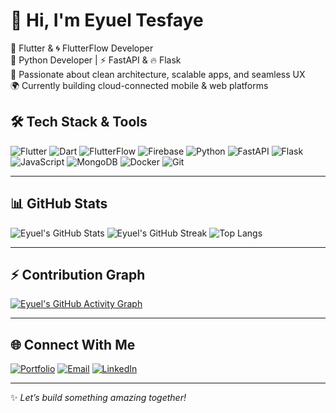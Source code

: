 # 👋 Hi, I'm Eyuel Tesfaye

💙 Flutter & 🌀 FlutterFlow Developer  
🐍 Python Developer | ⚡ FastAPI & 🔥 Flask  
🧠 Passionate about clean architecture, scalable apps, and seamless UX  
🌍 Currently building cloud-connected mobile & web platforms  

## 🛠️ Tech Stack & Tools

![Flutter](https://img.shields.io/badge/-Flutter-02569B?style=for-the-badge&logo=flutter&logoColor=white&labelColor=0f172a)
![Dart](https://img.shields.io/badge/-Dart-0175C2?style=for-the-badge&logo=dart&logoColor=white&labelColor=0f172a)
![FlutterFlow](https://img.shields.io/badge/-FlutterFlow-FF6F00?style=for-the-badge&logo=flutter&logoColor=white&labelColor=0f172a)
![Firebase](https://img.shields.io/badge/-Firebase-FFCA28?style=for-the-badge&logo=firebase&logoColor=black&labelColor=0f172a)
![Python](https://img.shields.io/badge/-Python-3776AB?style=for-the-badge&logo=python&logoColor=white&labelColor=0f172a)
![FastAPI](https://img.shields.io/badge/-FastAPI-009688?style=for-the-badge&logo=fastapi&logoColor=white&labelColor=0f172a)
![Flask](https://img.shields.io/badge/-Flask-000000?style=for-the-badge&logo=flask&logoColor=white&labelColor=0f172a)
![JavaScript](https://img.shields.io/badge/-JavaScript-F7DF1E?style=for-the-badge&logo=javascript&logoColor=black&labelColor=0f172a)
![MongoDB](https://img.shields.io/badge/-MongoDB-47A248?style=for-the-badge&logo=mongodb&logoColor=white&labelColor=0f172a)
![Docker](https://img.shields.io/badge/-Docker-2496ED?style=for-the-badge&logo=docker&logoColor=white&labelColor=0f172a)
![Git](https://img.shields.io/badge/-Git-F05032?style=for-the-badge&logo=git&logoColor=white&labelColor=0f172a)

---

## 📊 GitHub Stats

![Eyuel's GitHub Stats](https://github-readme-stats.vercel.app/api?username=ETjoel&show_icons=true&theme=tokyonight&count_private=true)
![Eyuel's GitHub Streak](https://streak-stats.demolab.com?user=ETjoel&theme=tokyonight&date_format=M%20j%5B%2C%20Y%5D)
![Top Langs](https://github-readme-stats.vercel.app/api/top-langs/?username=ETjoel&layout=compact&theme=tokyonight&hide_progress=false)

---

## ⚡ Contribution Graph

[![Eyuel's GitHub Activity Graph](https://github-readme-activity-graph.vercel.app/graph?username=ETjoel&theme=tokyo-night&area=true)](https://github.com/ashutosh00710/github-readme-activity-graph)

---

## 🌐 Connect With Me

<!-- Add links below -->
[![Portfolio](https://img.shields.io/badge/Portfolio-000?style=for-the-badge&logo=vercel&logoColor=white)](https://yourportfolio.com)
[![Email](https://img.shields.io/badge/Gmail-D14836?style=for-the-badge&logo=gmail&logoColor=white)](mailto:youremail@gmail.com)
[![LinkedIn](https://img.shields.io/badge/LinkedIn-0A66C2?style=for-the-badge&logo=linkedin&logoColor=white)](https://linkedin.com/in/yourusername)

---

✨ _Let’s build something amazing together!_
